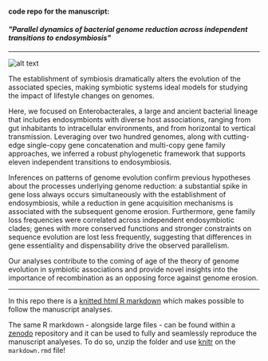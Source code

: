 #### code repo for the manuscript:


#### _"Parallel dynamics of bacterial genome reduction across independent transitions to endosymbiosis"_


---


![alt text](https://upload.wikimedia.org/wikipedia/commons/7/7c/Journal.pbio.0050126.g001.png)


The establishment of symbiosis dramatically alters the evolution of the associated species, making symbiotic systems ideal models for studying the impact of lifestyle changes on genomes. 

Here, we focused on Enterobacterales, a large and ancient bacterial lineage that includes endosymbionts with diverse host associations, ranging from gut inhabitants to intracellular environments, and from horizontal to vertical transmission. Leveraging over two hundred genomes, along with cutting-edge single-copy gene concatenation and multi-copy gene family approaches, we inferred a robust phylogenetic framework that supports eleven independent transitions to endosymbiosis. 

Inferences on patterns of genome evolution confirm previous hypotheses about the processes underlying genome reduction: a substantial spike in gene loss always occurs simultaneously with the establishment of endosymbiosis, while a reduction in gene acquisition mechanisms is associated with the subsequent genome erosion. Furthermore, gene family loss frequencies were correlated across independent endosymbiotic clades; genes with more conserved functions and stronger constraints on sequence evolution are lost less frequently, suggesting that differences in gene essentiality and dispensability drive the observed parallelism. 

Our analyses contribute to the coming of age of the theory of genome evolution in symbiotic associations and provide novel insights into the importance of recombination as an opposing force against genome erosion.


---


In this repo there is a [knitted html R markdown](https://htmlpreview.github.io/?https://raw.githubusercontent.com/for-giobbe/enterobacterales/main/markdown.html) which makes possible to follow the manuscript analyses.

The same R markdown - alongside large files - can be found within a [zenodo](10.5281/zenodo.11611737) repository and it can be used to fully and seamlessly reproduce the manuscript analyeses. To do so, unzip the folder and use [knitr](https://yihui.org/knitr/) on the ```markdown.rmd``` file!


